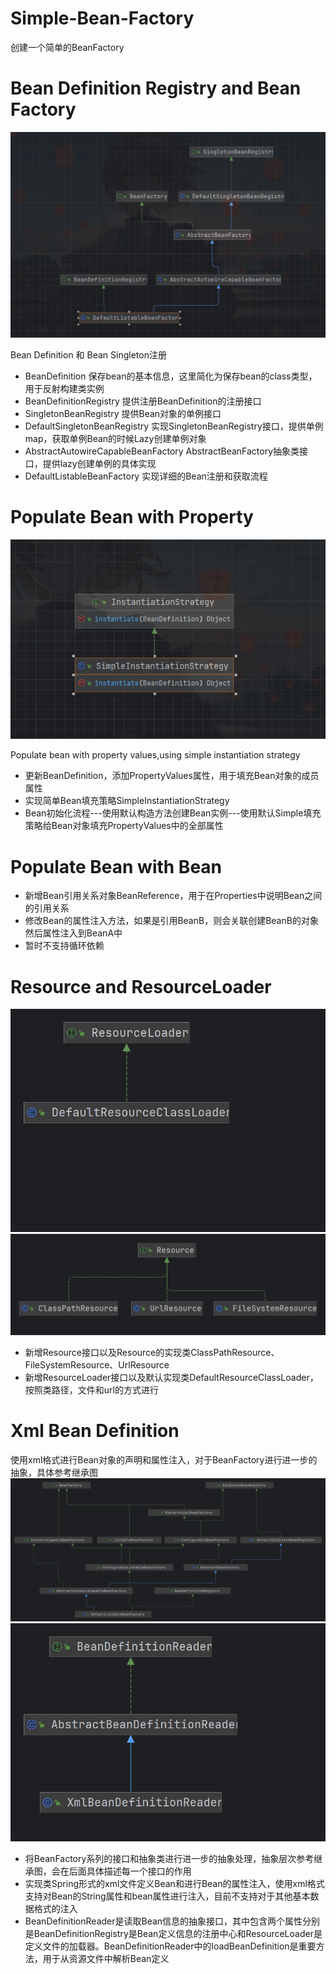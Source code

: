 # Simple-Bean-Factory

创建一个简单的BeanFactory

# Bean Definition Registry and Bean Factory

![层次结构](./assets/Bean-Factory-with-Bean-Registry.png)

Bean Definition 和 Bean Singleton注册

- BeanDefinition 保存bean的基本信息，这里简化为保存bean的class类型，用于反射构建类实例
- BeanDefinitionRegistry 提供注册BeanDefinition的注册接口
- SingletonBeanRegistry 提供Bean对象的单例接口
- DefaultSingletonBeanRegistry 实现SingletonBeanRegistry接口，提供单例map，获取单例Bean的时候Lazy创建单例对象
- AbstractAutowireCapableBeanFactory AbstractBeanFactory抽象类接口，提供lazy创建单例的具体实现
- DefaultListableBeanFactory 实现详细的Bean注册和获取流程

# Populate Bean with Property

![Bean填充策略](./assets/Populate-Bean-Strategy.png)

Populate bean with property values,using simple instantiation strategy

- 更新BeanDefinition，添加PropertyValues属性，用于填充Bean对象的成员属性
- 实现简单Bean填充策略SimpleInstantiationStrategy
- Bean初始化流程---使用默认构造方法创建Bean实例---使用默认Simple填充策略给Bean对象填充PropertyValues中的全部属性

# Populate Bean with Bean

- 新增Bean引用关系对象BeanReference，用于在Properties中说明Bean之间的引用关系
- 修改Bean的属性注入方法，如果是引用BeanB，则会关联创建BeanB的对象然后属性注入到BeanA中
- 暂时不支持循环依赖

# Resource and ResourceLoader

![ResourceLoader](./assets/DefaultResourceClassLoader.png)
![Resource](./assets/Resource.png)

- 新增Resource接口以及Resource的实现类ClassPathResource、FileSystemResource、UrlResource
- 新增ResourceLoader接口以及默认实现类DefaultResourceClassLoader，按照类路径，文件和url的方式进行

# Xml Bean Definition

使用xml格式进行Bean对象的声明和属性注入，对于BeanFactory进行进一步的抽象，具体参考继承图
![DefaultListableBeanFactory](./assets/xml-define-bean-DefaultListableBeanFactory.png)
![XmlBeanDefinitionLoader](./assets/xml-bean-difinition-XmlBeanDefinitionReader.png)

- 将BeanFactory系列的接口和抽象类进行进一步的抽象处理，抽象层次参考继承图，会在后面具体描述每一个接口的作用
- 实现类Spring形式的xml文件定义Bean和进行Bean的属性注入，使用xml格式支持对Bean的String属性和bean属性进行注入，目前不支持对于其他基本数据格式的注入
- BeanDefinitionReader是读取Bean信息的抽象接口，其中包含两个属性分别是BeanDefinitionRegistry是Bean定义信息的注册中心和ResourceLoader是定义文件的加载器。BeanDefinitionReader中的loadBeanDefinition是重要方法，用于从资源文件中解析Bean定义